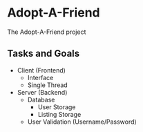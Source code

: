 Adopt-A-Friend
========
The Adopt-A-Friend project

Tasks and Goals
---------------
* Client (Frontend)
  * Interface
  * Single Thread
* Server (Backend)
  * Database
    * User Storage
    * Listing Storage
  * User Validation (Username/Password)
